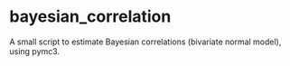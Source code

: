 # bayesian_correlation
A small script to estimate Bayesian correlations (bivariate normal model), using pymc3. 
